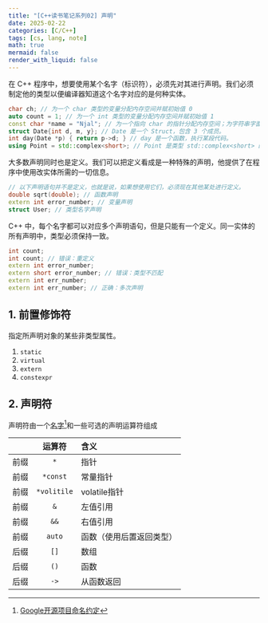 ```yaml
---
title: "[C++读书笔记系列02] 声明"
date: 2025-02-22
categories: [C/C++]
tags: [cs, lang, note]
math: true
mermaid: false
render_with_liquid: false
---
```


在 C++ 程序中，想要使用某个名字（标识符），必须先对其进行声明。我们必须制定他的类型以便编译器知道这个名字对应的是何种实体。

```c++
char ch; // 为一个 char 类型的变量分配内存空间并赋初始值 0
auto count = 1; // 为一个 int 类型的变量分配内存空间并赋初始值 1
const char *name = "Njal"; // 为一个指向 char 的指针分配内存空间；为字符串字面值常量 "Njal" 分配内存空间；用字符串字面值常量的地址初始化指针。
struct Date{int d, m, y}; // Date 是一个 Struct，包含 3 个成员。
int day(Date *p) { return p->d; } // day 是一个函数，执行某段代码。
using Point = std::complex<short>; // Point 是类型 std::complex<short> 的别名
```
大多数声明同时也是定义。我们可以把定义看成是一种特殊的声明，他提供了在程序中使用改实体所需的一切信息。

```c++
// 以下声明语句并不是定义，也就是说，如果想使用它们，必须现在其他某处进行定义。
double sqrt(double); // 函数声明
extern int error_number; // 变量声明
struct User; // 类型名字声明
```

C++ 中，每个名字都可以对应多个声明语句，但是只能有一个定义。同一实体的所有声明中，类型必须保持一致。

```c++
int count;
int count; // 错误：重定义
extern int error_number;
extern short error_number; // 错误：类型不匹配
extern int err_number;
extern int err_number; // 正确：多次声明
```

## 1. 前置修饰符

指定所声明对象的某些非类型属性。

1. `static`
2. `virtual`
3. `extern`
4. `constexpr`

## 2. 声明符

声明符由一个<u>名字</u>[^name]和一些可选的声明运算符组成

|    |     运算符     | 含义           |
|:--:|:-----------:|:-------------|
| 前缀 |     `*`     | 指针           |
| 前缀 |  `*const`   | 常量指针         |
| 前缀 | `*volitile` | volatile指针   |
| 前缀 |     `&`     | 左值引用         |
| 前缀 |    `&&`     | 右值引用         |
| 前缀 |   `auto`    | 函数（使用后置返回类型） |
| 后缀 |    `[]`     | 数组           |
| 后缀 |    `()`     | 函数           |
| 后缀 |    `->`     | 从函数返回        |

[^name]: [Google开源项目命名约定](https://zh-google-styleguide.readthedocs.io/en/latest/google-cpp-styleguide/naming.html)
